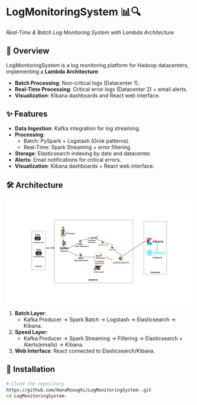 # LogMonitoringSystem 📊🔍  
*Real-Time & Batch Log Monitoring System with Lambda Architecture*

## 📌 Overview  
LogMonitoringSystem is a log monitoring platform for Hadoop datacenters, implementing a **Lambda Architecture**:  
- **Batch Processing**: Non-critical logs (Datacenter 1).  
- **Real-Time Processing**: Critical error logs (Datacenter 2) + email alerts.  
- **Visualization**: Kibana dashboards and React web interface.  

## ✨ Features  
- **Data Ingestion**: Kafka integration for log streaming.  
- **Processing**:  
  - Batch: PySpark + Logstash (Grok patterns).  
  - Real-Time: Spark Streaming + error filtering.  
- **Storage**: Elasticsearch indexing by date and datacenter.  
- **Alerts**: Email notifications for critical errors.  
- **Visualization**: Kibana dashboards + React web interface.  

## 🛠 Architecture  
![Lambda Architecture](spark/Archi.png)  
1. **Batch Layer**:  
   - Kafka Producer → Spark Batch → Logstash → Elasticsearch → Kibana.  
2. **Speed Layer**:  
   - Kafka Producer → Spark Streaming → Filtering → Elasticsearch + Alerts(emails)  → Kibana.  
3. **Web Interface**: React connected to Elasticsearch/Kibana.  
 

## 🚀 Installation  
```bash
# Clone the repository
https://github.com/HanaMzoughi/LogMonitoringSystem-.git
cd LogMonitoringSystem-
